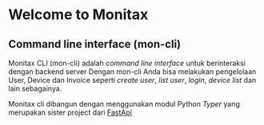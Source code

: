 # Welcome to Monitax 

## Command line interface (mon-cli)

Monitax CLI (mon-cli) adalah *command line interface* untuk berinteraksi dengan backend server
Dengan mon-cli Anda bisa melakukan pengelolaan User, Device dan Invoice seperti *create user*, *list user*,
*login*, *device list* dan lain sebagainya.

Monitax cli dibangun dengan menggunakan modul Python *Typer* yang merupakan sister project dari [FastApi](https://fastapi.tiangolo.com/)

